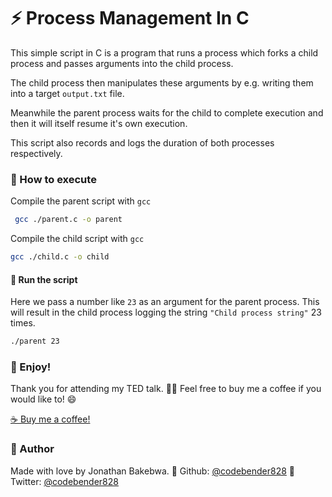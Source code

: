 # ⚡️ Process Management In C

This simple script in C is a program that runs a process which forks a child process and passes arguments into the child process.

The child process then manipulates these arguments by e.g. writing them into a target `output.txt` file.

Meanwhile the parent process waits for the child to complete execution and then it will itself resume it's own execution.

This script also records and logs the duration of both processes respectively.

### 🚀 How to execute
Compile the parent script with `gcc`
```bash
 gcc ./parent.c -o parent
```

Compile the child script with `gcc`
```bash
gcc ./child.c -o child  
```

#### 🎠 Run the script
Here we pass a number like `23` as an argument for the parent process. This will result in the child process logging the string `"Child process string"` 23 times.
```bash
./parent 23
```

### 🍷 Enjoy!
Thank you for attending my TED talk. 👋🏼 Feel free to buy me a coffee if you would like to! :smile:

[☕️ Buy me a coffee!](https://www.buymeacoffee.com/dIlWof6x5)

### 🍇 Author 
Made with love by Jonathan Bakebwa.
👣 Github: [@codebender828](https://github.com/codebender828)
🦅 Twitter: [@codebender828](https://twitter.com/codebender828)
